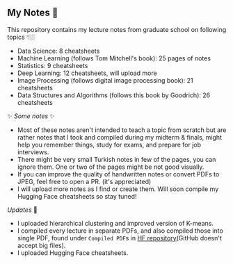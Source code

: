 ## My Notes 📓

This repository contains my lecture notes from graduate school on following topics 👇🏼

- Data Science: 8 cheatsheets
- Machine Learning (follows Tom Mitchell's book): 25 pages of notes
- Statistics: 9 cheatsheets
- Deep Learning: 12 cheatsheets, will upload more
- Image Processing (follows digital image processing book): 21 cheatsheets
- Data Structures and Algorithms (follows this book by Goodrich): 26 cheatsheets

✨ *Some notes* ✨

- Most of these notes aren't intended to teach a topic from scratch but are rather notes that I took and compiled during my midterm & finals, might help you remember things, study for exams, and prepare for job interviews.
- There might be very small Turkish notes in few of the pages, you can ignore them. One or two of the pages might be not good visually. 
- If you can improve the quality of handwritten notes or convert PDFs to JPEG, feel free to open a PR. (it's appreciated)
- I will upload more notes as I find or create them. Will soon compile my Hugging Face cheatsheets so stay tuned!

*Updates* 🎉
- I uploaded hierarchical clustering and improved version of K-means.
- I compiled every lecture in separate PDFs, and also compiled those into single PDF, found under `Compiled PDF`s in [HF repository](hf.co/datasets/merve/my_notes)(GitHub doesn't accept big files).
- I uploaded Hugging Face cheatsheets.
